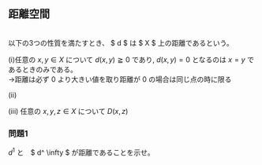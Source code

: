 











## 距離空間

<br>
以下の3つの性質を満たすとき、 $ d $ は $ X $ 上の距離であるという。<br>

(i)任意の $x,y \in X$ について $d(x,y) \geqq 0$ であり, $d(x,y) = 0$ となるのは $x=y$ であるときのみである。<br>
→距離は必ず $0$ より大きい値を取り距離が $0$ の場合は同じ点の時に限る

(ii)

(iii) 任意の $x,y,z \in X$ について $D(x,z)$



### 問題1
$d^1$ と　$ d^ \infty $ が距離であることを示せ。